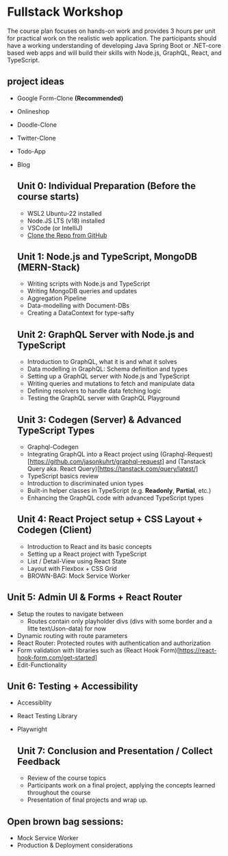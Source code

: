 # Fullstack Workshop

The course plan focuses on hands-on work and provides 3 hours per unit for practical work on the realistic web application.
The participants should have a working understanding of developing Java Spring Boot or .NET-core based web apps and will build their skills with Node.js, GraphQL, React, and TypeScript.

## project ideas

- Google Form-Clone **(Recommended)**
- Onlineshop
- Doodle-Clone
- Twitter-Clone
- Todo-App
- Blog

    ## Unit 0: Individual Preparation (Before the course starts)
    - WSL2 Ubuntu-22 installed
    - Node.JS LTS (v18) installed
    - VSCode (or IntelliJ)
    - [Clone the Repo from GitHub](https://github.com/tkowalski-exxeta/fullstack-workshop)

    ## Unit 1: Node.js and TypeScript, MongoDB (MERN-Stack)
    - Writing scripts with Node.js and TypeScript
    - Writing MongoDB queries and updates
    - Aggregation Pipeline
    - Data-modelling with Document-DBs
    - Creating a DataContext for type-safty

    ## Unit 2: GraphQL Server with Node.js and TypeScript
    - Introduction to GraphQL, what it is and what it solves
    - Data modelling in GraphQL: Schema definition and types
    - Setting up a GraphQL server with Node.js and TypeScript
    - Writing queries and mutations to fetch and manipulate data
    - Defining resolvers to handle data fetching logic
    - Testing the GraphQL server with GraphQL Playground

    ## Unit 3: Codegen (Server) & Advanced TypeScript Types
    - Graphql-Codegen
    - Integrating GraphQL into a React project using (Graphql-Request)[https://github.com/jasonkuhrt/graphql-request] and (Tanstack Query aka. React Query)[https://tanstack.com/query/latest/]
    - TypeScript basics review
    - Introduction to discriminated union types
    - Built-in helper classes in TypeScript (e.g. **Readonly**, **Partial**, etc.)
    - Enhancing the GraphQL code with advanced TypeScript types

    ## Unit 4: React Project setup + CSS Layout + Codegen (Client)
    - Introduction to React and its basic concepts
    - Setting up a React project with TypeScript
    - List / Detail-View using React State
    - Layout with Flexbox + CSS Grid
    - BROWN-BAG: Mock Service Worker

## Unit 5: Admin UI & Forms + React Router
- Setup the routes to navigate between
  - Routes contain only playholder divs (divs with some border and a litte text/Json-data) for now
- Dynamic routing with route parameters
- React Router: Protected routes with authentication and authorization
- Form validation with libraries such as (React Hook Form)[https://react-hook-form.com/get-started]
- Edit-Functionality

## Unit 6: Testing + Accessibility
- Accessiblity
- React Testing Library
- Playwright

    ## Unit 7: Conclusion and Presentation / Collect Feedback
    - Review of the course topics
    - Participants work on a final project, applying the concepts learned throughout the course
    - Presentation of final projects and wrap up.


## Open brown bag sessions:

  - Mock Service Worker
  - Production & Deployment considerations
